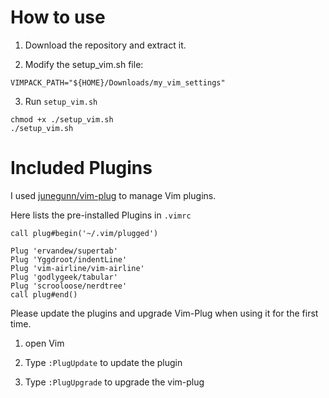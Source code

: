 # How to use
1. Download the repository and extract it.

2. Modify the setup_vim.sh file:

```shell
VIMPACK_PATH="${HOME}/Downloads/my_vim_settings"
```

3. Run `setup_vim.sh`
```shell
chmod +x ./setup_vim.sh
./setup_vim.sh
```

# Included Plugins
I used [junegunn/vim-plug](https://github.com/junegunn/vim-plug) to manage Vim plugins.

Here lists the pre-installed Plugins in `.vimrc`

```
call plug#begin('~/.vim/plugged')

Plug 'ervandew/supertab'
Plug 'Yggdroot/indentLine'
Plug 'vim-airline/vim-airline'
Plug 'godlygeek/tabular'
Plug 'scrooloose/nerdtree'
call plug#end()

```
Please update the plugins and upgrade Vim-Plug when using it for the first time.
1. open Vim

2. Type `:PlugUpdate` to update the plugin

3. Type `:PlugUpgrade` to upgrade the vim-plug


